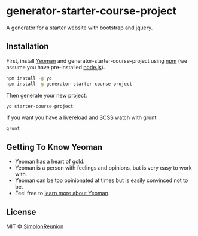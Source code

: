 # generator-starter-course-project
A generator for a starter website with bootstrap and jquery.

## Installation

First, install [Yeoman](http://yeoman.io) and generator-starter-course-project using [npm](https://www.npmjs.com/) (we assume you have pre-installed [node.js](https://nodejs.org/)).

```bash
npm install -g yo
npm install -g generator-starter-course-project
```

Then generate your new project:

```bash
yo starter-course-project
```

If you want you have a livereload and SCSS watch with grunt
```
grunt
```

## Getting To Know Yeoman

 * Yeoman has a heart of gold.
 * Yeoman is a person with feelings and opinions, but is very easy to work with.
 * Yeoman can be too opinionated at times but is easily convinced not to be.
 * Feel free to [learn more about Yeoman](http://yeoman.io/).

## License

MIT © [SimplonReunion]()


[npm-image]: https://badge.fury.io/js/generator-starter-course-project.svg
[npm-url]: https://npmjs.org/package/generator-starter-course-project
[travis-image]: https://travis-ci.org/SimplonReunion/generator-starter-course-project.svg?branch=master
[travis-url]: https://travis-ci.org/SimplonReunion/generator-starter-course-project
[daviddm-image]: https://david-dm.org/SimplonReunion/generator-starter-course-project.svg?theme=shields.io
[daviddm-url]: https://david-dm.org/SimplonReunion/generator-starter-course-project
